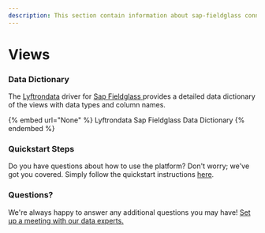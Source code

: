 ```yaml
---
description: This section contain information about sap-fieldglass connector views information
---
```


# Views

### Data Dictionary

The [Lyftrondata](https://www.lyftrondata.com/) driver for [Sap Fieldglass](None/)[ ](https://www.lyftrondata.com/integration/sap-fieldglass/)provides a detailed data dictionary of the views with data types and column names.

{% embed url="None" %}
Lyftrondata Sap Fieldglass Data Dictionary
{% endembed %}

### Quickstart Steps

Do you have questions about how to use the platform? Don't worry; we've got you covered. Simply follow the quickstart instructions [here](../README.md).

### Questions? <a href="#questions" id="questions"></a>

We're always happy to answer any additional questions you may have! [Set up a meeting with our data experts.](https://www.lyftrondata.com/book-a-meeting/)


